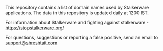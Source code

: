 This repository contains a list of domain names used by Stalkerware applications. The data in this repository is updated daily at 1200 IST. 

For information about Stalkerware and fighting against stalkerware - https://stopstalkerware.org/

For questions, suggestions or reporting a false positive, send an email to support@shreshtait.com
